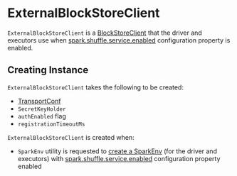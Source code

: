 # ExternalBlockStoreClient

`ExternalBlockStoreClient` is a [BlockStoreClient](BlockStoreClient.md) that the driver and executors use when [spark.shuffle.service.enabled](../configuration-properties.md#spark.shuffle.service.enabled) configuration property is enabled.

## Creating Instance

`ExternalBlockStoreClient` takes the following to be created:

* <span id="conf"> [TransportConf](../network/TransportConf.md)
* <span id="secretKeyHolder"> `SecretKeyHolder`
* <span id="authEnabled"> `authEnabled` flag
* <span id="registrationTimeoutMs"> `registrationTimeoutMs`

`ExternalBlockStoreClient` is created when:

* `SparkEnv` utility is requested to [create a SparkEnv](../SparkEnv.md#create) (for the driver and executors) with [spark.shuffle.service.enabled](../configuration-properties.md#spark.shuffle.service.enabled) configuration property enabled
